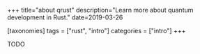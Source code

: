 +++
title="about qrust"
description="Learn more about quantum development in Rust."
date=2019-03-26

[taxonomies]
tags = ["rust", "intro"]
categories = ["intro"]
+++

TODO

